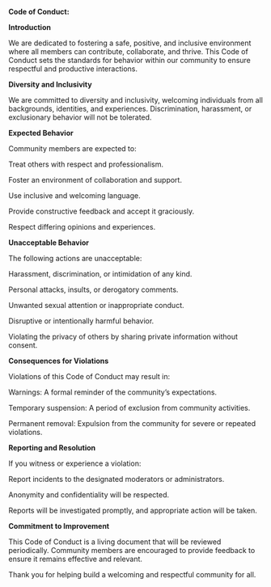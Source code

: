 **Code of Conduct:**

**Introduction**

We are dedicated to fostering a safe, positive, and inclusive environment where all members can contribute, collaborate, and thrive. This Code of Conduct sets the standards for behavior within our community to ensure respectful and productive interactions.

**Diversity and Inclusivity**

We are committed to diversity and inclusivity, welcoming individuals from all backgrounds, identities, and experiences. Discrimination, harassment, or exclusionary behavior will not be tolerated.

**Expected Behavior**

Community members are expected to:

Treat others with respect and professionalism.

Foster an environment of collaboration and support.

Use inclusive and welcoming language.

Provide constructive feedback and accept it graciously.

Respect differing opinions and experiences.

**Unacceptable Behavior**

The following actions are unacceptable:

Harassment, discrimination, or intimidation of any kind.

Personal attacks, insults, or derogatory comments.

Unwanted sexual attention or inappropriate conduct.

Disruptive or intentionally harmful behavior.

Violating the privacy of others by sharing private information without consent.

**Consequences for Violations**

Violations of this Code of Conduct may result in:

Warnings: A formal reminder of the community’s expectations.

Temporary suspension: A period of exclusion from community activities.

Permanent removal: Expulsion from the community for severe or repeated violations.

**Reporting and Resolution**

If you witness or experience a violation:

Report incidents to the designated moderators or administrators.

Anonymity and confidentiality will be respected.

Reports will be investigated promptly, and appropriate action will be taken.

**Commitment to Improvement**

This Code of Conduct is a living document that will be reviewed periodically. Community members are encouraged to provide feedback to ensure it remains effective and relevant.

Thank you for helping build a welcoming and respectful community for all.

